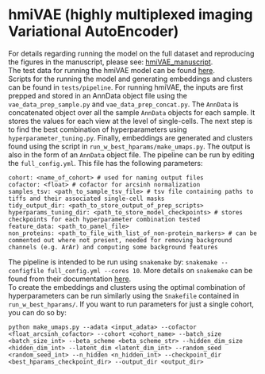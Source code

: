# hmiVAE (highly multiplexed imaging Variational AutoEncoder)
For details regarding running the model on the full dataset and reproducing the figures in the manuscript, please see: [hmiVAE_manuscript](https://github.com/camlab-bioml/hmiVAE_manuscript/tree/main).  
The test data for running the hmiVAE model can be found [here](https://zenodo.org/records/15346211).  
Scripts for the running the model and generating embeddings and clusters can be found in `tests/pipeline`. For running hmiVAE, the inputs are first prepped and stored in an AnnData object file using the `vae_data_prep_sample.py` and `vae_data_prep_concat.py`. The `AnnData` is concatenated object over all the sample `AnnData` objects for each sample. It stores the values for each view at the level of single-cells. The next step is to find the best combination of hyperparameters using `hyperparameter_tuning.py`. Finally, embeddings are generated and clusters found using the script in `run_w_best_hparams/make_umaps.py`. The output is also in the form of an `AnnData` object file. 
The pipeline can be run by editing the `full_config.yml`. This file has the following parameters:  
```
cohort: <name_of_cohort> # used for naming output files  
cofactor: <float> # cofactor for arcsinh normalization
samples_tsv: <path_to_sample_tsv_file> # tsv file containing paths to tiffs and their associated single-cell masks
tidy_output_dir: <path_to_store_output_of_prep_scripts>
hyperparams_tuning_dir: <path_to_store_model_checkpoints> # stores checkpoints for each hyperparameter combination tested
feature_data: <path_to_panel_file>  
non_proteins: <path_to_file_with_list_of_non-protein_markers> # can be commented out where not present, needed for removing background channels (e.g. ArAr) and computing some background features
```
The pipeline is intended to be run using `snakemake` by: `snakemake --configfile full_config.yml --cores 10`. More details on `snakemake` can be found from their documentation [here](https://snakemake.readthedocs.io/en/stable/).  
To create the embeddings and clusters using the optimal combination of hyperparameters can be run similarly using the `Snakefile` contained in `run_w_best_hparams/`. If you want to run parameters for just a single cohort, you can do so by:
```
python make_umaps.py --adata <input_adata> --cofactor <float_arcsinh_cofactor> --cohort <cohort_name> --batch_size <batch_size_int> --beta_scheme <beta_scheme_str> --hidden_dim_size <hidden_dim_int> --latent_dim <latent_dim_int> --random_seed <random_seed_int> --n_hidden <n_hidden_int> --checkpoint_dir <best_hparams_checkpoint_dir> --output_dir <output_dir>
```


